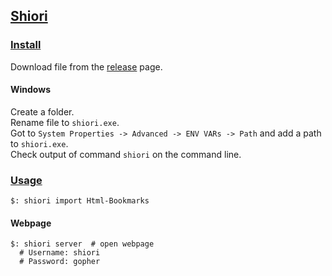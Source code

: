 ## [Shiori](https://github.com/go-shiori/shiori)

### [Install](https://github.com/go-shiori/shiori/wiki/Installation)

Download file from the [release](https://github.com/go-shiori/shiori/releases) page.  

#### Windows

Create a folder.  
Rename file to `shiori.exe`.  
Got to `System Properties -> Advanced -> ENV VARs -> Path` and add a path to `shiori.exe`.  
Check output of command `shiori` on the command line.  

### [Usage](https://github.com/go-shiori/shiori/wiki/Usage)

```
$: shiori import Html-Bookmarks
```

#### Webpage

```
$: shiori server  # open webpage
  # Username: shiori
  # Password: gopher
```
